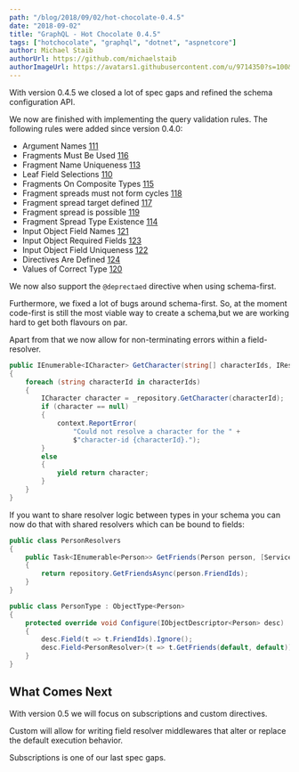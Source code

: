 ```yaml
---
path: "/blog/2018/09/02/hot-chocolate-0.4.5"
date: "2018-09-02"
title: "GraphQL - Hot Chocolate 0.4.5"
tags: ["hotchocolate", "graphql", "dotnet", "aspnetcore"]
author: Michael Staib
authorUrl: https://github.com/michaelstaib
authorImageUrl: https://avatars1.githubusercontent.com/u/9714350?s=100&v=4
---
```


With version 0.4.5 we closed a lot of spec gaps and refined the schema configuration API.

We now are finished with implementing the query validation rules. The following rules were added since version 0.4.0:

- Argument Names [111](https://github.com/ChilliCream/graphql-platform/issues/111)
- Fragments Must Be Used [116](https://github.com/ChilliCream/graphql-platform/issues/116)
- Fragment Name Uniqueness [113](https://github.com/ChilliCream/graphql-platform/issues/113)
- Leaf Field Selections [110](https://github.com/ChilliCream/graphql-platform/issues/110)
- Fragments On Composite Types [115](https://github.com/ChilliCream/graphql-platform/issues/115)
- Fragment spreads must not form cycles [118](https://github.com/ChilliCream/graphql-platform/issues/118)
- Fragment spread target defined [117](https://github.com/ChilliCream/graphql-platform/issues/117)
- Fragment spread is possible [119](https://github.com/ChilliCream/graphql-platform/issues/119)
- Fragment Spread Type Existence [114](https://github.com/ChilliCream/graphql-platform/issues/114)
- Input Object Field Names [121](https://github.com/ChilliCream/graphql-platform/issues/121)
- Input Object Required Fields [123](https://github.com/ChilliCream/graphql-platform/issues/123)
- Input Object Field Uniqueness [122](https://github.com/ChilliCream/graphql-platform/issues/122)
- Directives Are Defined [124](https://github.com/ChilliCream/graphql-platform/issues/124)
- Values of Correct Type [120](https://github.com/ChilliCream/graphql-platform/issues/120)

We now also support the `@deprectaed` directive when using schema-first.

Furthermore, we fixed a lot of bugs around schema-first. So, at the moment code-first is still the most viable way to create a schema,but we are working hard to get both flavours on par.

Apart from that we now allow for non-terminating errors within a field-resolver.

```csharp
public IEnumerable<ICharacter> GetCharacter(string[] characterIds, IResolverContext context)
{
    foreach (string characterId in characterIds)
    {
        ICharacter character = _repository.GetCharacter(characterId);
        if (character == null)
        {
            context.ReportError(
                "Could not resolve a character for the " +
                $"character-id {characterId}.");
        }
        else
        {
            yield return character;
        }
    }
}
```

If you want to share resolver logic between types in your schema you can now do that with shared resolvers which can be bound to fields:

```csharp
public class PersonResolvers
{
    public Task<IEnumerable<Person>> GetFriends(Person person, [Service]IPersonRepository repository)
    {
        return repository.GetFriendsAsync(person.FriendIds);
    }
}

public class PersonType : ObjectType<Person>
{
    protected override void Configure(IObjectDescriptor<Person> desc)
    {
        desc.Field(t => t.FriendIds).Ignore();
        desc.Field<PersonResolver>(t => t.GetFriends(default, default));
    }
}
```

## What Comes Next

With version 0.5 we will focus on subscriptions and custom directives.

Custom will allow for writing field resolver middlewares that alter or replace the default execution behavior.

Subscriptions is one of our last spec gaps.

